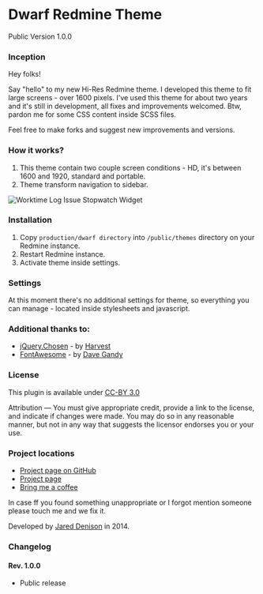 # Dwarf Redmine Theme
Public Version 1.0.0

### Inception
Hey folks!

Say "hello" to my new Hi-Res Redmine theme. I developed this theme to fit large screens - over 1600 pixels. I've used this theme for about two years and it's still in development, all fixes and improvements welcomed. Btw, pardon me for some CSS content inside SCSS files.

Feel free to make forks and suggest new improvements and versions.

### How it works?
1. This theme contain two couple screen conditions - HD, it's between 1600 and 1920, standard and portable.
2. Theme transform navigation to sidebar.

![Worktime Log Issue Stopwatch Widget](http://www.redmine.org/attachments/download/13033/rwtl-stopwatch.png)

### Installation
1. Copy  ```production/dwarf directory``` into ```/public/themes``` directory on your Redmine instance.
2. Restart Redmine instance.
3. Activate theme inside settings.

### Settings
At this moment there's no additional settings for theme, so everything you can manage - located inside stylesheets and javascript.

### Additional thanks to:
* [jQuery.Chosen] - by [Harvest]
* [FontAwesome] - by [Dave Gandy]
### License
This plugin is available under [CC-BY 3.0]

Attribution — You must give appropriate credit, provide a link to the license, and indicate if changes were made. You may do so in any reasonable manner, but not in any way that suggests the licensor endorses you or your use.

### Project locations
* [Project page on GitHub]
* [Project page]
* [Bring me a coffee]

In case ff you found something unappropriate or I forgot mention someone please touch me and we fix it.

Developed by [Jared Denison] in 2014. 

[Project page on GitHub]:https://github.com/themondays/redmine_worktime_log
[Project page]:http://themondays.ca/redmine/plugins/worktimelog/
[Bring me a coffee]:http://themondays.ca/coffee/
[Jared Denison]:http://themondays.ca
[project-manager]:https://github.com/websightdesigns/project-manager/blob/master/README.md
[websightdesigns]:https://github.com/websightdesigns/project-manager/blob/master/README.md
[jQuery.Chosen]:http://harvesthq.github.io/chosen/
[Harvest]:http://www.getharvest.com/
[Dave Gandy]:http://twitter.com/davegandy
[FontAwesome]:http://fontawesome.io
[CC-BY 3.0]:http://creativecommons.org/licenses/by/3.0/

### Changelog

#### Rev. 1.0.0
* Public release
